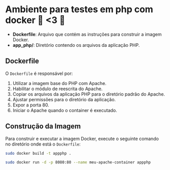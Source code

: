# Ambiente para testes em php com docker 🐋 &lt;3 🐘

- **Dockerfile**: Arquivo que contém as instruções para construir a imagem Docker.
- **app_php/**: Diretório contendo os arquivos da aplicação PHP.

## Dockerfile

O `Dockerfile` é responsável por:

1. Utilizar a imagem base do PHP com Apache.
2. Habilitar o módulo de reescrita do Apache.
3. Copiar os arquivos da aplicação PHP para o diretório padrão do Apache.
4. Ajustar permissões para o diretório da aplicação.
5. Expor a porta 80.
6. Iniciar o Apache quando o container é executado.

## Construção da Imagem
Para construir e executar a imagem Docker, execute o seguinte comando no diretório onde está o `Dockerfile`:

```bash
sudo docker build -t appphp . 

sudo docker run -d -p 8080:80 --name meu-apache-container appphp
